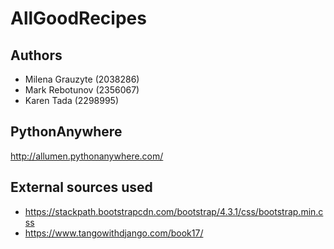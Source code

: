 # AllGoodRecipes

## Authors
*	Milena Grauzyte (2038286)
*	Mark Rebotunov (2356067)
* Karen Tada (2298995)

## PythonAnywhere
http://allumen.pythonanywhere.com/

## External sources used
*	https://stackpath.bootstrapcdn.com/bootstrap/4.3.1/css/bootstrap.min.css
*	https://www.tangowithdjango.com/book17/
